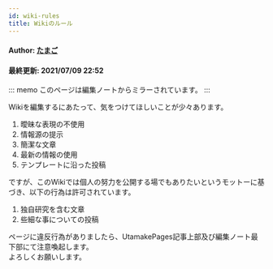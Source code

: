 ```yaml
---
id: wiki-rules
title: Wikiのルール
---
```


#### Author: [たまご](/wiki/author/tamagoes)  
#### 最終更新: 2021/07/09 22:52

::: memo
このページは編集ノートからミラーされています。
:::

Wikiを編集するにあたって、気をつけてほしいことが少々あります。
1. 曖昧な表現の不使用
2. 情報源の提示
3. 簡潔な文章
4. 最新の情報の使用
5. テンプレートに沿った投稿

ですが、このWikiでは個人の努力を公開する場でもありたいというモットーに基づき、以下の行為は許可されています。
1. 独自研究を含む文章
2. 些細な事についての投稿

ページに違反行為がありましたら、UtamakePages記事上部及び編集ノート最下部にて注意喚起します。  
よろしくお願いします。
